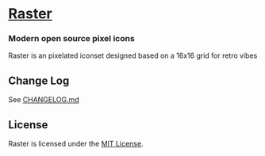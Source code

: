 [Raster](https://halfmage.github.io/raster/)
===

### Modern open source pixel icons

Raster is an pixelated iconset designed based on a 16x16 grid for retro vibes

Change Log
---

See [CHANGELOG.md](#)

License
---

Raster is licensed under the [MIT License](http://opensource.org/licenses/MIT).
